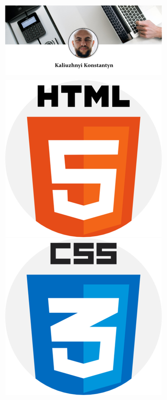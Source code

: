 [![header](assets/bg.png)](https://github.com/KaliuzhnyiKonstantyn?tab=repositories)

![html](assets/html-5.png) ![css](assets/css.png)